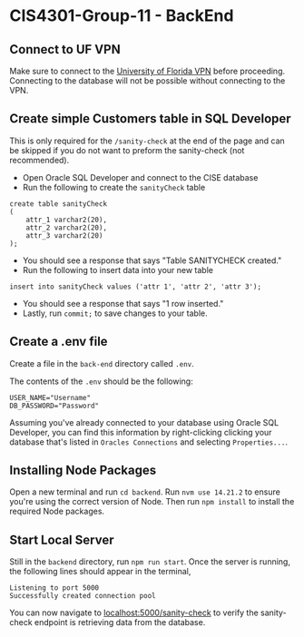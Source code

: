 # CIS4301-Group-11 - BackEnd

## Connect to UF VPN

Make sure to connect to the [University of Florida VPN](https://it.ufl.edu/ict/documentation/network-infrastructure/vpn/) before proceeding. Connecting to the database will not be possible without connecting to the VPN.

## Create simple Customers table in SQL Developer

This is only required for the `/sanity-check` at the end of the page and can be skipped if you do not want to preform the sanity-check (not recommended).

- Open Oracle SQL Developer and connect to the CISE database
- Run the following to create the `sanityCheck` table

```
create table sanityCheck
(
    attr_1 varchar2(20),
    attr_2 varchar2(20),
    attr_3 varchar2(20)
);
```

- You should see a response that says "Table SANITYCHECK created."
- Run the following to insert data into your new table

```
insert into sanityCheck values ('attr 1', 'attr 2', 'attr 3');
```

- You should see a response that says "1 row inserted."
- Lastly, run `commit;` to save changes to your table.

## Create a .env file

Create a file in the `back-end` directory called `.env`.

The contents of the `.env` should be the following:

```
USER_NAME="Username"
DB_PASSWORD="Password"
```

Assuming you've already connected to your database using Oracle SQL Developer, you can find this information by right-clicking clicking your database that's listed in `Oracles Connections` and selecting `Properties...`.

## Installing Node Packages

Open a new terminal and run `cd backend`. Run `nvm use 14.21.2` to ensure you're using the correct version of Node. Then run `npm install` to install the required Node packages.

## Start Local Server

Still in the `backend` directory, run `npm run start`. Once the server is running, the following lines should appear in the terminal,

```
Listening to port 5000
Successfully created connection pool
```

You can now navigate to [localhost:5000/sanity-check](http://localhost:5000/sanity-check) to verify the sanity-check endpoint is retrieving data from the database.
